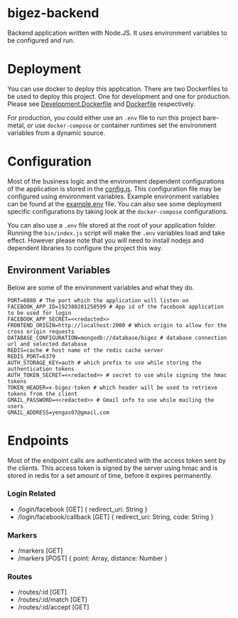 # bigez-backend
Backend application written with Node.JS. It uses environment variables to be configured and run.

# Deployment
You can use docker to deploy this application. There are two Dockerfiles to be used to deploy this project. One for development and one for production. Please see [Development.Dockerfile](./Dockerfile) and [Dockerfile](./Dockerfile) respectively.

For production, you could either use an `.env` file to run this project bare-metal, or use `docker-compose` or container runtimes set the environment variables from a dynamic source.

 # Configuration
 Most of the business logic and the environment dependent configurations of the application is stored in the [config.js](./application/src/config). This configuration file may be configured using environment variables. Example environment variables can be found at the [example.env](./application/example.env) file. You can also see some deployment specific configurations by taking look at the `docker-compose` configurations.
 
 You can also use a `.env` file stored at the root of your application folder. Running the `bin/index.js` script will make the `.env` variables load and take effect. However please note that you will need to install nodejs and dependent libraries to configure the project this way.
 
 ## Environment Variables
 Below are some of the environment variables and what they do.
 ```
 PORT=8080 # The port which the application will listen on
 FACEBOOK_APP_ID=192380281250599 # App id of the facebook application to be used for login
 FACEBOOK_APP_SECRET=<<redacted>>
 FRONTEND_ORIGIN=http://localhost:2000 # Which origin to allow for the cross origin requests
 DATABASE_CONFIGURATION=mongodb://database/bigez # database connection url and selected database
 REDIS=cache # host name of the redis cache server
 REDIS_PORT=6379
 AUTH_STORAGE_KEY=auth # which prefix to use while storing the authentication tokens
 AUTH_TOKEN_SECRET=<<redacted>> # secret to use while signing the hmac tokens
 TOKEN_HEADER=x-bigez-token # which header will be used to retrieve tokens from the client
 GMAIL_PASSWORD=<<redacted>> # Gmail info to use while mailing the users
 GMAIL_ADDRESS=yengas07@gmail.com
 ```
 
 # Endpoints
 Most of the endpoint calls are authenticated with the access token sent by the clients. This access token is signed by the server using hmac and is stored in redis for a set amount of time, before it expires permanently.
 
 ### Login Related
 - /login/facebook [GET] { redirect_uri: String }
 - /login/facebook/callback [GET] { redirect_uri: String, code: String }
 
 ### Markers
 - /markers [GET]
 - /markers [POST] { point: Array, distance: Number }
 
 ### Routes
 - /routes/:id [GET]
 - /routes/:id/match [GET]
 - /routes/:id/accept [GET]


